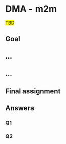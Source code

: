 # DMA - m2m

<mark>TBD</mark>

## Goal


## ...


## ...


## Final assignment

## Answers

### Q1
 
### Q2
